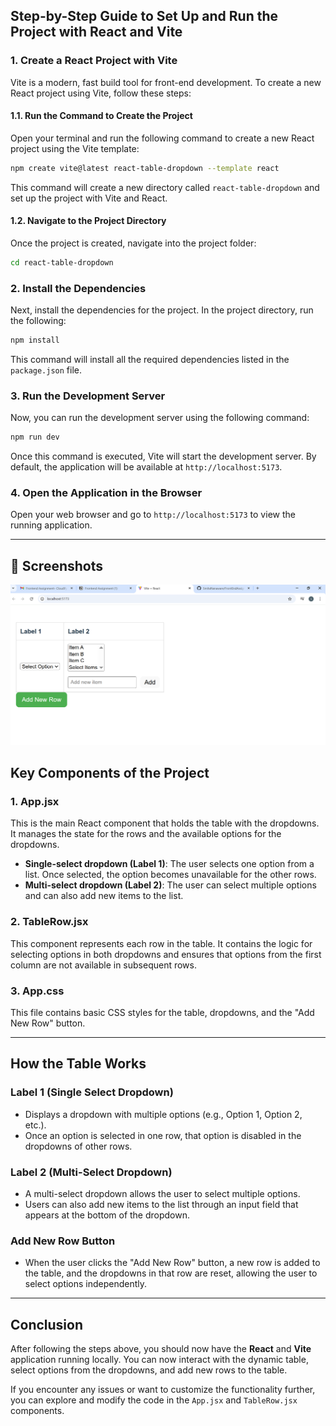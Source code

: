 ## Step-by-Step Guide to Set Up and Run the Project with React and Vite

### 1. **Create a React Project with Vite**

Vite is a modern, fast build tool for front-end development. To create a new React project using Vite, follow these steps:

#### 1.1. Run the Command to Create the Project

Open your terminal and run the following command to create a new React project using the Vite template:

```bash
npm create vite@latest react-table-dropdown --template react
```

This command will create a new directory called `react-table-dropdown` and set up the project with Vite and React.

#### 1.2. Navigate to the Project Directory

Once the project is created, navigate into the project folder:

```bash
cd react-table-dropdown
```

### 2. **Install the Dependencies**

Next, install the dependencies for the project. In the project directory, run the following:

```bash
npm install
```

This command will install all the required dependencies listed in the `package.json` file.

### 3. **Run the Development Server**

Now, you can run the development server using the following command:

```bash
npm run dev
```

Once this command is executed, Vite will start the development server. By default, the application will be available at `http://localhost:5173`.

### 4. **Open the Application in the Browser**

Open your web browser and go to `http://localhost:5173` to view the running application.

---
## 📸 Screenshots
![image](https://github.com/SmitaNanaware/FrontEndAssignment-1-/blob/main/Screenshot2.png?raw=true)

## Key Components of the Project

### 1. **App.jsx**

This is the main React component that holds the table with the dropdowns. It manages the state for the rows and the available options for the dropdowns.

- **Single-select dropdown (Label 1)**: The user selects one option from a list. Once selected, the option becomes unavailable for the other rows.
- **Multi-select dropdown (Label 2)**: The user can select multiple options and can also add new items to the list.

### 2. **TableRow.jsx**

This component represents each row in the table. It contains the logic for selecting options in both dropdowns and ensures that options from the first column are not available in subsequent rows.

### 3. **App.css**

This file contains basic CSS styles for the table, dropdowns, and the "Add New Row" button.

---

## How the Table Works

### **Label 1 (Single Select Dropdown)**

- Displays a dropdown with multiple options (e.g., Option 1, Option 2, etc.).
- Once an option is selected in one row, that option is disabled in the dropdowns of other rows.

### **Label 2 (Multi-Select Dropdown)**

- A multi-select dropdown allows the user to select multiple options.
- Users can also add new items to the list through an input field that appears at the bottom of the dropdown.

### **Add New Row Button**

- When the user clicks the "Add New Row" button, a new row is added to the table, and the dropdowns in that row are reset, allowing the user to select options independently.

---

## Conclusion

After following the steps above, you should now have the **React** and **Vite** application running locally. You can now interact with the dynamic table, select options from the dropdowns, and add new rows to the table.

If you encounter any issues or want to customize the functionality further, you can explore and modify the code in the `App.jsx` and `TableRow.jsx` components.

